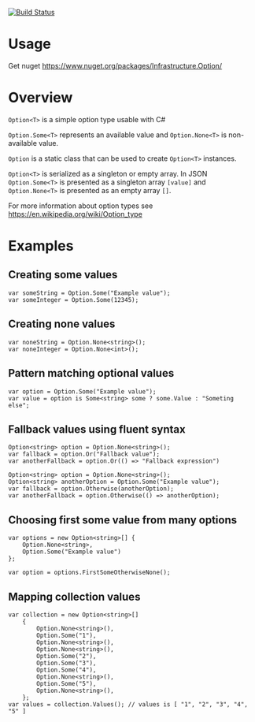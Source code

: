 [![Build Status](https://vilppu.visualstudio.com/Infrastructure.Option/_apis/build/status/vilppu.Infrastructure.Option?branchName=main)](https://vilppu.visualstudio.com/Infrastructure.Option/_build/latest?definitionId=1&branchName=main)

# Usage

Get nuget https://www.nuget.org/packages/Infrastructure.Option/

# Overview

`Option<T>` is a simple option type usable with C#

`Option.Some<T>` represents an available value and `Option.None<T>` is non-available value.

`Option` is a static class that can be used to create `Option<T>` instances.

`Option<T>` is serialized as a singleton or empty array. In JSON `Option.Some<T>` is presented as a singleton array `[value]` and `Option.None<T>` is presented as an empty array `[]`.

For more information about option types see https://en.wikipedia.org/wiki/Option_type

# Examples

## Creating some values

```
var someString = Option.Some("Example value");
var someInteger = Option.Some(12345);
```

## Creating none values

```
var noneString = Option.None<string>();
var noneInteger = Option.None<int>();
```

## Pattern matching optional values

```
var option = Option.Some("Example value");
var value = option is Some<string> some ? some.Value : "Someting else";
```

## Fallback values using fluent syntax

```
Option<string> option = Option.None<string>();
var fallback = option.Or("Fallback value");
var anotherFallback = option.Or(() => "Fallback expression")
```

```
Option<string> option = Option.None<string>();
Option<string> anotherOption = Option.Some("Example value");
var fallback = option.Otherwise(anotherOption);
var anotherFallback = option.Otherwise(() => anotherOption);
```

## Choosing first some value from many options

```
var options = new Option<string>[] {
    Option.None<string>,
    Option.Some("Example value")
};

var option = options.FirstSomeOtherwiseNone();
```

## Mapping collection values

```
var collection = new Option<string>[]
    {
        Option.None<string>(),
        Option.Some("1"),
        Option.None<string>(),
        Option.None<string>(),
        Option.Some("2"),
        Option.Some("3"),
        Option.Some("4"),
        Option.None<string>(),
        Option.Some("5"),
        Option.None<string>(),
    };
var values = collection.Values(); // values is [ "1", "2", "3", "4", "5" ]
```
